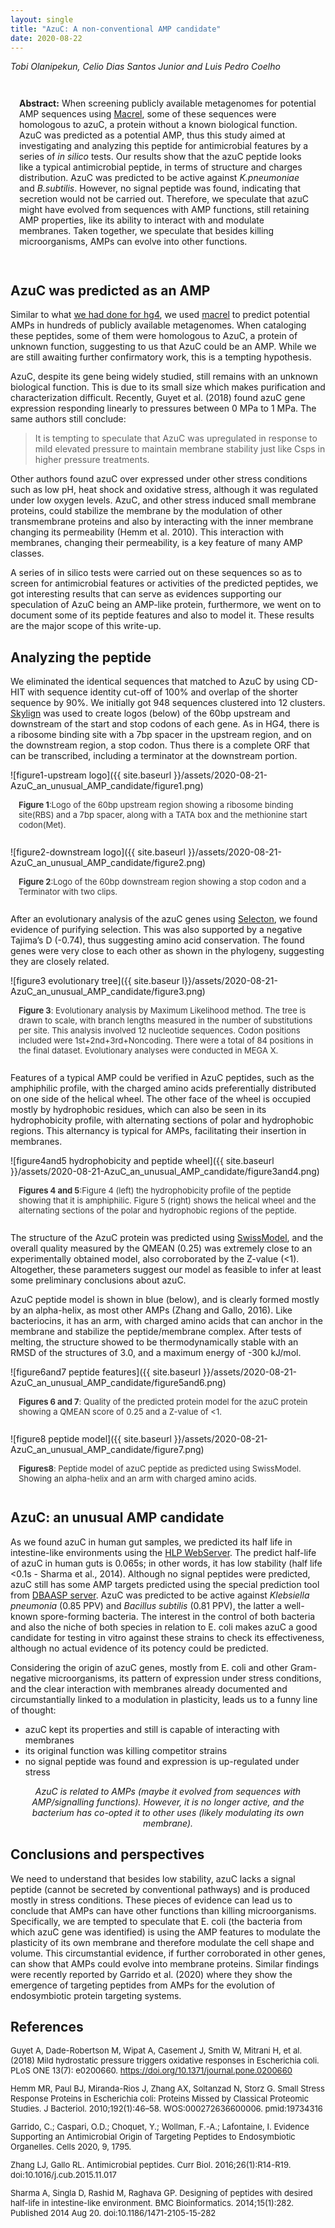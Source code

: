 ```yaml
---
layout: single
title: "AzuC: A non-conventional AMP candidate"
date: 2020-08-22
---
```

<style>
div.caption {
    font-size: small;
    color: #333333;
    padding-bottom:1em;
    padding-left:1em;
    padding-right:1em;
    padding-top:0em;
}
</style>

_Tobi Olanipekun, Celio Dias Santos Junior and Luis Pedro Coelho_

<div style="padding: 1em" markdown="1">

**Abstract:** When screening publicly available metagenomes for potential AMP
sequences using [Macrel](https://doi.org/10.1101/2019.12.17.880385v4), some of
these sequences were homologous to azuC, a protein without a known biological
function. AzuC was predicted as a potential AMP, thus this study aimed at
investigating and analyzing this peptide for antimicrobial features by a series
of _in silico_ tests. Our results show that the azuC peptide looks like a
typical antimicrobial peptide, in terms of structure and charges distribution.
AzuC was predicted to be active against _K.pneumoniae_ and _B.subtilis_.
However, no signal peptide was found, indicating that secretion would not be
carried out. Therefore, we speculate that azuC might have evolved from
sequences with AMP functions, still retaining AMP properties, like its ability
to interact with and modulate membranes. Taken together, we speculate that
besides killing microorganisms, AMPs can evolve into other functions.

</div>

<h2>AzuC was predicted as an AMP</h2>

Similar to what [we had done for hg4](/blog/2020/04/10/cryptic/), we used
[macrel](https://big-data-biology.org/software/macrel) to predict potential
AMPs in hundreds of publicly available metagenomes. When cataloging these
peptides, some of them were homologous to AzuC, a protein of unknown function,
suggesting to us that AzuC could be an AMP. While we are still awaiting further
confirmatory work, this is a tempting hypothesis.

AzuC, despite its gene being widely studied, still remains with an unknown
biological function. This is due to its small size which makes purification and
characterization difficult. Recently, Guyet et al. (2018) found azuC gene
expression responding linearly to pressures between 0 MPa to 1 MPa. The same
authors still conclude:

>  It is tempting to speculate that AzuC was upregulated in response to mild
>  elevated pressure to maintain membrane stability just like Csps in higher
>  pressure treatments.

Other authors found azuC over expressed under other stress conditions such as
low pH, heat shock and oxidative stress, although it was regulated under low
oxygen levels. AzuC, and other stress induced small membrane proteins, could
stabilize the membrane by the modulation of other transmembrane proteins and
also by interacting with the inner membrane changing its permeability (Hemm et
al. 2010). This interaction with membranes, changing their permeability, is a
key feature of many AMP classes.

A series of in silico tests were carried out on these sequences so as to screen
for antimicrobial features or activities of the predicted peptides, we got
interesting results that can serve as evidences supporting our speculation of
AzuC being an AMP-like protein, furthermore, we went on to document some of its
peptide features and also to model it. These results are the major scope of
this write-up.

<h2>Analyzing the peptide</h2>

We eliminated the identical sequences that matched to AzuC by using CD-HIT with
sequence identity cut-off of 100% and overlap of the shorter sequence by 90%.
We initially got 948 sequences clustered into 12 clusters. <a
href="http://skylign.org/">Skylign</a> was used to create logos (below) of the
60bp upstream and downstream of the start and stop codons of each gene. As in
HG4, there is a ribosome binding site with a 7bp spacer in the upstream region,
and on the downstream region, a stop codon. Thus there is a complete ORF that
can be transcribed, including a terminator at the downstream portion.

![figure1-upstream logo]({{ site.baseurl }}/assets/2020-08-21-AzuC_an_unusual_AMP_candidate/figure1.png)
<div class="caption"><b>Figure 1</b>:Logo of the 60bp upstream region showing a ribosome binding site(RBS) and a 7bp spacer, along with a TATA box and the methionine start codon(Met).</div>

![figure2-downstream logo]({{ site.baseurl }}/assets/2020-08-21-AzuC_an_unusual_AMP_candidate/figure2.png)
<div class="caption"><b>Figure 2</b>:Logo of the 60bp downstream region showing a stop codon and a Terminator with two clips.</div>

After an evolutionary analysis of the azuC genes using <a
href="http://selecton.tau.ac.il/">Selecton</a>, we found evidence of purifying
selection. This was also supported by a negative Tajima’s D (-0.74), thus
suggesting amino acid conservation. The found genes were very close to each
other as shown in the phylogeny, suggesting they are closely related.

![figure3 evolutionary tree]({{ site.baseur l}}/assets/2020-08-21-AzuC_an_unusual_AMP_candidate/figure3.png)
<div class="caption"><b>Figure 3</b>: Evolutionary analysis by Maximum Likelihood method. The tree is drawn to scale, with branch lengths measured in the number of substitutions per site. This analysis involved 12 nucleotide sequences. Codon positions included were 1st+2nd+3rd+Noncoding. There were a total of 84 positions in the final dataset. Evolutionary analyses were conducted in MEGA X.</div>

<p>Features of a typical AMP could be verified in AzuC peptides, such as the amphiphilic profile, with the charged amino acids preferentially distributed on one side of the helical wheel. The other face of the wheel is occupied mostly by hydrophobic residues, which can also be seen in its hydrophobicity profile, with alternating sections of polar and hydrophobic regions. This alternancy is typical for AMPs, facilitating their insertion in membranes.</p>

![figure4and5 hydrophobicity and peptide wheel]({{ site.baseurl }}/assets/2020-08-21-AzuC_an_unusual_AMP_candidate/figure3and4.png)
<div class="caption"><b>Figures 4 and 5</b>:Figure 4 (left) the hydrophobicity profile of the peptide showing that it is amphiphilic. Figure 5 (right) shows the helical wheel and the alternating sections of the polar and hydrophobic regions of the peptide.</div>


The structure of the AzuC protein was predicted using
[SwissModel](http://swissmodel.expasy.org/), and the overall quality measured
by the QMEAN (0.25) was extremely close to an experimentally obtained model,
also corroborated by the Z-value (&lt;1). Altogether, these parameters suggest our
model as feasible to infer at least some preliminary conclusions about
azuC.

<p>AzuC peptide model is shown in blue (below), and is clearly formed mostly by an alpha-helix, as most other AMPs (Zhang and Gallo, 2016). Like bacteriocins, it has an arm, with charged amino acids that can anchor in the membrane and stabilize the peptide/membrane complex. After tests of melting, the structure showed to be thermodynamically stable with an RMSD of the structures of 3.0, and a maximum energy of -300 kJ/mol.</p>

![figure6and7 peptide features]({{ site.baseurl }}/assets/2020-08-21-AzuC_an_unusual_AMP_candidate/figure5and6.png)
<div class="caption"><b>Figures 6 and 7</b>: Quality of the predicted protein model for the azuC protein showing a QMEAN score of 0.25 and a Z-value of <1.</div>

![figure8 peptide model]({{ site.baseurl }}/assets/2020-08-21-AzuC_an_unusual_AMP_candidate/figure7.png)
<div class="caption"><b>Figures8</b>: Peptide model of azuC peptide as predicted using SwissModel. Showing an alpha-helix and an arm with charged amino acids.</div>


<h2>AzuC: an unusual AMP candidate</h2>

<p>As we found azuC in human gut samples, we predicted its half life in intestine-like environments using the <a href="http://crdd.osdd.net/raghava/hlp/">HLP WebServer</a>. The predict half-life of azuC in human guts is 0.065s; in other words, it has low stability (half life &lt;0.1s - Sharma et al., 2014). Although no signal peptides were predicted, azuC still has some AMP targets predicted using the special prediction tool from <a href="dbaasp.org/">DBAASP server</a>. AzuC was predicted to be active against <em>Klebsiella pneumonia</em> (0.85 PPV) and <em>Bacillus subtilis</em> (0.81 PPV), the latter a well-known spore-forming bacteria. The interest in the control of both bacteria and also the niche of both species in relation to E. coli makes azuC a good candidate for testing in vitro against these strains to check its effectiveness, although no actual evidence of its potency could be predicted.</p>

Considering the origin of azuC genes, mostly from E. coli and other
Gram-negative microorganisms, its pattern of expression under stress
conditions, and the clear interaction with membranes already documented and
circumstantially linked to a modulation in plasticity, leads us to a funny line
of thought:

- azuC kept its properties and still is capable of interacting with membranes
- its original function was killing competitor strains
- no signal peptide was found and expression is up-regulated under stress

<p><em><center>AzuC is related to AMPs (maybe it evolved from sequences with AMP/signalling functions). However, it is no longer active, and the bacterium has co-opted it to other uses (likely modulating its own membrane).</center></em></p>


<H2>Conclusions and perspectives</H2>

<p>We need to understand that besides low stability, azuC lacks a signal peptide (cannot be secreted by conventional pathways) and is produced mostly in stress conditions. These pieces of evidence can lead us to conclude that AMPs can have other functions than killing microorganisms. Specifically, we are tempted to speculate that E. coli (the bacteria from which azuC gene was identified) is using the AMP features to modulate the plasticity of its own membrane and therefore modulate the cell shape and volume. This circumstantial evidence, if further corroborated in other genes, can show that AMPs could evolve into membrane proteins. Similar findings were recently reported by Garrido et al. (2020) where they show the emergence of targeting peptides from AMPs for the evolution of endosymbiotic protein targeting systems.</p>

## References

<div style="font-size: small" markdown="1">

Guyet A, Dade-Robertson M, Wipat A, Casement J, Smith W, Mitrani H, et al. (2018) Mild hydrostatic pressure triggers oxidative responses in Escherichia coli. PLoS ONE 13(7): e0200660. https://doi.org/10.1371/journal.pone.0200660

<p>Hemm MR, Paul BJ, Miranda-Rios J, Zhang AX, Soltanzad N, Storz G. Small Stress Response Proteins in Escherichia coli: Proteins Missed by Classical Proteomic Studies. J Bacteriol. 2010;192(1):46–58. WOS:000272636600006. pmid:19734316</p>

<p>Garrido, C.; Caspari, O.D.; Choquet, Y.; Wollman, F.-A.; Lafontaine, I. Evidence Supporting an Antimicrobial Origin of Targeting Peptides to Endosymbiotic Organelles. Cells 2020, 9, 1795.</p>

<p>Zhang LJ, Gallo RL. Antimicrobial peptides. Curr Biol. 2016;26(1):R14-R19. doi:10.1016/j.cub.2015.11.017</p>

<p>Sharma A, Singla D, Rashid M, Raghava GP. Designing of peptides with desired
half-life in intestine-like environment. BMC Bioinformatics. 2014;15(1):282.
Published 2014 Aug 20. doi:10.1186/1471-2105-15-282</p>

</div>
